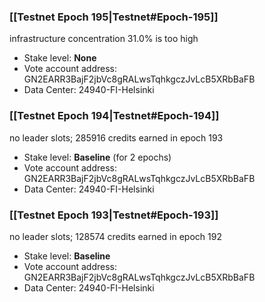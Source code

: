 ### [[Testnet Epoch 195|Testnet#Epoch-195]]
infrastructure concentration 31.0% is too high
* Stake level: **None**
* Vote account address: GN2EARR3BajF2jbVc8gRALwsTqhkgczJvLcB5XRbBaFB
* Data Center: 24940-FI-Helsinki
### [[Testnet Epoch 194|Testnet#Epoch-194]]
no leader slots; 285916 credits earned in epoch 193
* Stake level: **Baseline** (for 2 epochs)
* Vote account address: GN2EARR3BajF2jbVc8gRALwsTqhkgczJvLcB5XRbBaFB
* Data Center: 24940-FI-Helsinki
### [[Testnet Epoch 193|Testnet#Epoch-193]]
no leader slots; 128574 credits earned in epoch 192
* Stake level: **Baseline**
* Vote account address: GN2EARR3BajF2jbVc8gRALwsTqhkgczJvLcB5XRbBaFB
* Data Center: 24940-FI-Helsinki